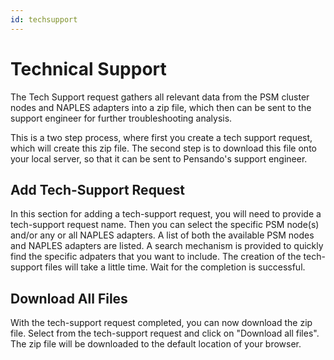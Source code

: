 ```yaml
---
id: techsupport
---
```


# Technical Support

The Tech Support request gathers all relevant data from the PSM cluster nodes and NAPLES adapters into a zip file, which then can be sent to the support engineer for further troubleshooting analysis.  

This is a two step process, where first you create a tech support request, which will create this zip file.  The second step is to download this file onto your local server, so that it can be sent to Pensando's support engineer.

## Add Tech-Support Request

In this section for adding a tech-support request, you will need to provide a tech-support request name.  Then you can select the specific PSM node(s) and/or any or all NAPLES adapters.  A list of both the available PSM nodes and NAPLES adapters are listed. A search mechanism is provided to quickly find the specific adpaters that you want to include.  The creation of the tech-support files will take a little time.  Wait for the completion is successful.

## Download All Files

With the tech-support request completed, you can now download the zip file.  Select from the tech-support request and click on "Download all files".  The zip file will be downloaded to the default location of your browser.

